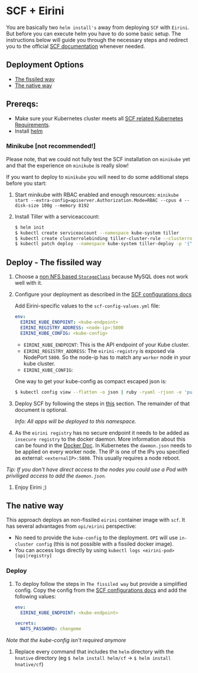 # SCF + Eirini

You are basically two `helm install's` away from deploying `SCF` with `Eirini`. But before you can execute helm you have to do some basic setup. The instructions below will guide you through the necessary steps and redirect you to the official [SCF documentation](https://github.com/SUSE/scf/wiki/How-to-Install-SCF) whenever needed. 

## Deployment Options

- [The fissiled way](#deploy---the-fissiled-way)
- [The native way](#the-native-way)

## Prereqs:

- Make sure your Kubernetes cluster meets all [SCF related Kubernetes Requirements](https://github.com/SUSE/scf/wiki/How-to-Install-SCF#requirements-for-kubernetes). 
- Install [helm](https://helm.sh/)

### Minikube [not recommended!]

Please note, that we could not fully test the SCF installation on `minikube` yet and that the experience on `minikube` is really slow! 

If you want to deploy to `minikube` you will need to do some additional steps before you start:

1. Start minikube with RBAC enabled and enough resources: `minikube start --extra-config=apiserver.Authorization.Mode=RBAC --cpus 4 --disk-size 100g --memory 8192`
1. Install Tiller with a serviceaccount:

   ```bash
   $ helm init
   $ kubectl create serviceaccount --namespace kube-system tiller
   $ kubectl create clusterrolebinding tiller-cluster-rule --clusterrole=cluster-admin --serviceaccount=kube-system:tiller
   $ kubectl patch deploy --namespace kube-system tiller-deploy -p '{"spec":{"template":{"spec":{"serviceAccount":"tiller"}}}}'
   ```

## Deploy - The fissiled way

1. Choose a [non NFS based `StorageClass`](https://github.com/SUSE/scf/wiki/How-to-Install-SCF#choosing-a-storage-class) because MySQL does not work well with it. 
1. Configure your deployment as described in the [SCF configurations docs](https://github.com/SUSE/scf/wiki/How-to-Install-SCF#configuring-the-deployment) 
   
   Add Eirini-specific values to the `scf-config-values.yml` file:

   ```yaml
   env:
     EIRINI_KUBE_ENDPOINT: <kube-endpoint>
     EIRINI_REGISTRY_ADDRESS: <node-ip>:5800
     EIRINI_KUBE_CONFIG: <kube-config>
   ```

   - `EIRINI_KUBE_ENDPOINT`: This is the API endpoint of your Kube cluster. 
   - `EIRINI_REGISTRY_ADDRESS`: The `eirini-registry` is exposed via NodePort `5800`. So the node-ip has to match any `worker` node in your kube cluster. 
   - `EIRINI_KUBE_CONFIG`: 

   One way to get your kube-config as compact escaped json is:

   ```bash 
   $ kubectl config view --flatten -o json | ruby -ryaml -rjson -e 'puts JSON.generate(YAML.load(ARGF))' | sed 's/\"/\\\"/g'
   ```

1. Deploy SCF by following the steps in [this](https://github.com/SUSE/scf/wiki/How-to-Install-SCF#deploy-using-helm) section. The remainder of that document is optional.

   _Info: All apps will be deployed to this namespace._

1. As the `eirini registry` has no secure endpoint it needs to be added as `insecure registry` to the docker daemon. More information about this can be found in the [Docker Doc](https://docs.docker.com/registry/insecure/#deploy-a-plain-http-registry). In Kubernetes the `daemon.json` needs to be applied on every worker node. The IP is one of the IPs you specified as external: `<externalIP>:5800`. This usually requires a node reboot. 

  _Tip: If you don't have direct access to the nodes you could use a Pod with priviliged access to add the `daemon.json`._

1. Enjoy Eirini ;)

## The native way

This approach deploys an non-fissiled `eirini` container image with `scf`. It has several advantages from `opi/eirini` perspective:

- No need to provide the `kube-config` to the deployment. `OPI` will use `in-cluster config` (this is not possible with a fissiled docker image).
- You can access logs directly by using `kubectl logs <eirini-pod> [opi|registry]`

### Deploy 

1. To deploy follow the steps in `The fissiled way` but provide a simplified config. Copy the config from the [SCF configurations docs](https://github.com/SUSE/scf/wiki/How-to-Install-SCF#configuring-the-deployment) and add the following values:

   ```yaml
   env:
     EIRINI_KUBE_ENDPOINT: <kube-endpoint>

   secrets:
     NATS_PASSWORD: changeme
	```

  _Note that the kube-config isn't required anymore_

1. Replace every command that includes the `helm` directory with the `hnative` directory (eg `$ helm install helm/cf` -> `$ helm install hnative/cf`)


